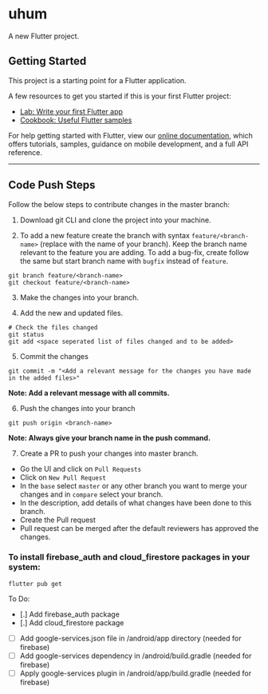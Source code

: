 # uhum

A new Flutter project.

## Getting Started

This project is a starting point for a Flutter application.

A few resources to get you started if this is your first Flutter project:

- [Lab: Write your first Flutter app](https://flutter.dev/docs/get-started/codelab)
- [Cookbook: Useful Flutter samples](https://flutter.dev/docs/cookbook)

For help getting started with Flutter, view our
[online documentation](https://flutter.dev/docs), which offers tutorials,
samples, guidance on mobile development, and a full API reference.

---
## Code Push Steps

Follow the below steps to contribute changes in the master branch:

1. Download git CLI and clone the project into your machine.

2. To add a new feature create the branch with syntax `feature/<branch-name>` (replace <branch-name> with the name of your branch). Keep the branch name relevant to the feature      you are adding. To add a bug-fix, create follow the same but start branch name with `bugfix` instead of `feature`.
```
git branch feature/<branch-name>
git checkout feature/<branch-name>
```
  
3. Make the changes into your branch.

4. Add the new and updated files.
```
# Check the files changed
git status
git add <space seperated list of files changed and to be added>
```
5. Commit the changes
```
git commit -m "<Add a relevant message for the changes you have made in the added files>"
```
**Note: Add a relevant message with all commits.**

6. Push the changes into your branch
```
git push origin <branch-name>
```
**Note: Always give your branch name in the push command.**

7. Create a PR to push your changes into master branch. 
- Go the UI and click on `Pull Requests`
- Click on `New Pull Request`
- In the `base` select `master` or any other branch you want to merge your changes and in `compare` select your branch.
- In the description, add details of what changes have been done to this branch.
- Create the Pull request
- Pull request can be merged after the default reviewers has approved the changes.



### To install firebase_auth and cloud_firestore packages in your system:
```
flutter pub get
```

To Do:
- [.] Add firebase_auth package
- [.] Add cloud_firestore package
- [ ] Add google-services.json file in /android/app directory (needed for firebase)
- [ ] Add google-services dependency in /android/build.gradle (needed for firebase)
- [ ] Apply google-services plugin in /android/app/build.gradle (needed for firebase)